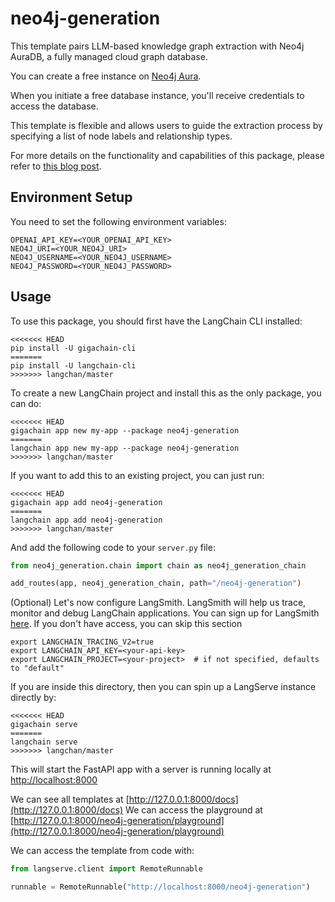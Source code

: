 
# neo4j-generation

This template pairs LLM-based knowledge graph extraction with Neo4j AuraDB, a fully managed cloud graph database.

You can create a free instance on [Neo4j Aura](https://neo4j.com/cloud/platform/aura-graph-database?utm_source=langchain&utm_content=langserve).

When you initiate a free database instance, you'll receive credentials to access the database.

This template is flexible and allows users to guide the extraction process by specifying a list of node labels and relationship types.

For more details on the functionality and capabilities of this package, please refer to [this blog post](https://blog.langchain.dev/constructing-knowledge-graphs-from-text-using-openai-functions/).

## Environment Setup

You need to set the following environment variables:

```
OPENAI_API_KEY=<YOUR_OPENAI_API_KEY>
NEO4J_URI=<YOUR_NEO4J_URI>
NEO4J_USERNAME=<YOUR_NEO4J_USERNAME>
NEO4J_PASSWORD=<YOUR_NEO4J_PASSWORD>
```

## Usage

To use this package, you should first have the LangChain CLI installed:

```shell
<<<<<<< HEAD
pip install -U gigachain-cli
=======
pip install -U langchain-cli
>>>>>>> langchan/master
```

To create a new LangChain project and install this as the only package, you can do:

```shell
<<<<<<< HEAD
gigachain app new my-app --package neo4j-generation
=======
langchain app new my-app --package neo4j-generation
>>>>>>> langchan/master
```

If you want to add this to an existing project, you can just run:

```shell
<<<<<<< HEAD
gigachain app add neo4j-generation
=======
langchain app add neo4j-generation
>>>>>>> langchan/master
```

And add the following code to your `server.py` file:
```python
from neo4j_generation.chain import chain as neo4j_generation_chain

add_routes(app, neo4j_generation_chain, path="/neo4j-generation")
```

(Optional) Let's now configure LangSmith. 
LangSmith will help us trace, monitor and debug LangChain applications. 
You can sign up for LangSmith [here](https://smith.langchain.com/). 
If you don't have access, you can skip this section


```shell
export LANGCHAIN_TRACING_V2=true
export LANGCHAIN_API_KEY=<your-api-key>
export LANGCHAIN_PROJECT=<your-project>  # if not specified, defaults to "default"
```

If you are inside this directory, then you can spin up a LangServe instance directly by:

```shell
<<<<<<< HEAD
gigachain serve
=======
langchain serve
>>>>>>> langchan/master
```

This will start the FastAPI app with a server is running locally at 
[http://localhost:8000](http://localhost:8000)

We can see all templates at [http://127.0.0.1:8000/docs](http://127.0.0.1:8000/docs)
We can access the playground at [http://127.0.0.1:8000/neo4j-generation/playground](http://127.0.0.1:8000/neo4j-generation/playground)  

We can access the template from code with:

```python
from langserve.client import RemoteRunnable

runnable = RemoteRunnable("http://localhost:8000/neo4j-generation")
```
